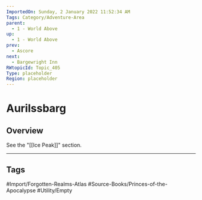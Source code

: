```yaml
---
ImportedOn: Sunday, 2 January 2022 11:52:34 AM
Tags: Category/Adventure-Area
parent:
  - 1 - World Above
up:
  - 1 - World Above
prev:
  - Ascore
next:
  - Bargewright Inn
RWtopicId: Topic_405
Type: placeholder
Region: placeholder
---
```

# Aurilssbarg
## Overview
See the "[[Ice Peak]]" section.


---
## Tags
#Import/Forgotten-Realms-Atlas #Source-Books/Princes-of-the-Apocalypse #Utility/Empty

